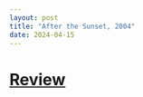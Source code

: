 ```yaml
---
layout: post
title: "After the Sunset, 2004"
date: 2024-04-15
---
```


# [Review](https://letterboxd.com/pavlesap/film/after-the-sunset/)

